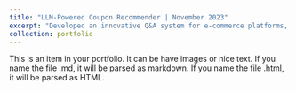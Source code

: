 ```yaml
---
title: "LLM-Powered Coupon Recommender | November 2023"
excerpt: "Developed an innovative Q&A system for e-commerce platforms, specializing in personalized coupon and offer recommendations using **OpenAI's large language models (LLMs)**. 1<br/><img src='/images/500x300.png'>"
collection: portfolio
---
```


This is an item in your portfolio. It can be have images or nice text. If you name the file .md, it will be parsed as markdown. If you name the file .html, it will be parsed as HTML. 


Skills :  <img src="https://cdn.jsdelivr.net/gh/devicons/devicon/icons/python/python-original.svg" width ="16" height="100%"/> | <img src="assets\img\streamlit.png" width="16" height="100%"> | <img src="assets\img\langchain.png" width="16" height="100%"> | <img src="assets\img\openai-svgrepo-com.svg" width="16" height="100%"> 

- Implemented a **Streamlit**-based user interface designed for seamless interaction, enabling users to query and receive relevant offers instantly. This approach significantly enhanced user experience and engagement on e-commerce sites.
- Utilized a custom-built dataset, structured in a CSV file, to simulate real-world e-commerce scenarios. This dataset was integral in giving knoweldge based responce by incorporating **Langchain**.
- Integrated **FAISS (Facebook AI Similarity Search)** to optimize the recommendation process. By using vector database technology, the system could swiftly match user queries with the most relevant offers, thereby reducing screen time and streamlining decision-making.

The Github code is [here](https://github.com/Shyam-Sundar-7/coupon_Q-A)
